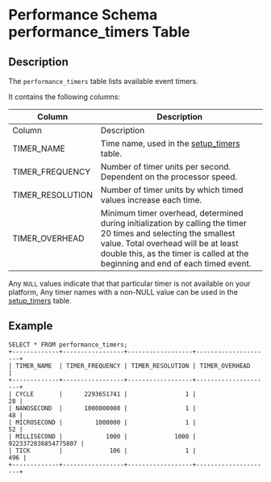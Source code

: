 
# Performance Schema performance_timers Table

## Description


The `performance_timers` table lists available event timers.


It contains the following columns:



| Column | Description |
| --- | --- |
| Column | Description |
| TIMER_NAME | Time name, used in the [setup_timers](performance-schema-setup_timers-table.md) table. |
| TIMER_FREQUENCY | Number of timer units per second. Dependent on the processor speed. |
| TIMER_RESOLUTION | Number of timer units by which timed values increase each time. |
| TIMER_OVERHEAD | Minimum timer overhead, determined during initialization by calling the timer 20 times and selecting the smallest value. Total overhead will be at least double this, as the timer is called at the beginning and end of each timed event. |



Any `NULL` values indicate that that particular timer is not available on your platform, Any timer names with a non-NULL value can be used in the [setup_timers](performance-schema-setup_timers-table.md) table.


## Example


```
SELECT * FROM performance_timers;
+-------------+-----------------+------------------+---------------------+
| TIMER_NAME  | TIMER_FREQUENCY | TIMER_RESOLUTION | TIMER_OVERHEAD      |
+-------------+-----------------+------------------+---------------------+
| CYCLE       |      2293651741 |                1 |                  28 |
| NANOSECOND  |      1000000000 |                1 |                  48 |
| MICROSECOND |         1000000 |                1 |                  52 |
| MILLISECOND |            1000 |             1000 | 9223372036854775807 |
| TICK        |             106 |                1 |                 496 |
+-------------+-----------------+------------------+---------------------+
```
